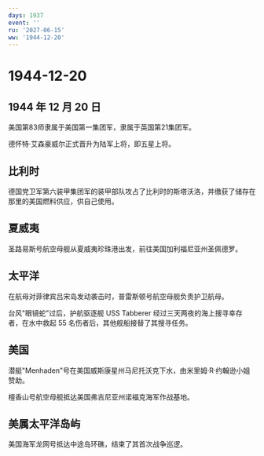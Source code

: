 ```yaml
---
days: 1937
event: ''
ru: '2027-06-15'
ww: '1944-12-20'
---
```


# 1944-12-20

## 1944 年 12 月 20 日

美国第83师隶属于美国第一集团军，隶属于英国第21集团军。

德怀特·艾森豪威尔正式晋升为陆军上将，即五星上将。

## 比利时

德国党卫军第六装甲集团军的装甲部队攻占了比利时的斯塔沃洛，并缴获了储存在那里的美国燃料供应，供自己使用。

## 夏威夷

圣路易斯号航空母舰从夏威夷珍珠港出发，前往美国加利福尼亚州圣佩德罗。

## 太平洋

在航母对菲律宾吕宋岛发动袭击时，普雷斯顿号航空母舰负责护卫航母。

台风"眼镜蛇"过后，护航驱逐舰 USS Tabberer
经过三天两夜的海上搜寻幸存者，在水中救起 55
名伤者后，其他舰船接替了其搜寻任务。

## 美国

潜艇"Menhaden"号在美国威斯康星州马尼托沃克下水，由米里姆·R·约翰逊小姐赞助。

檀香山号航空母舰抵达美国弗吉尼亚州诺福克海军作战基地。

## 美属太平洋岛屿

美国海军龙网号抵达中途岛环礁，结束了其首次战争巡逻。